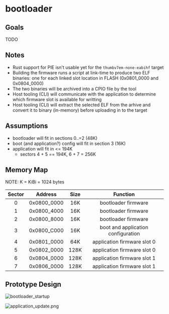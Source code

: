 # bootloader

## Goals 

TODO

## Notes

* Rust support for PIE isn't usable yet for the `thumbv7em-none-eabihf` target
* Building the firmware runs a script at link-time to produce
  two ELF binaries: one for each linked slot location in FLASH (0x0801_0000 and 0x0804_0000)
* The two binaries will be archived into a CPIO file by the tool
* Host tooling (CLI) will communicate with the application
  to determine which firmware slot is available for writting
* Host tooling (CLI) will extract the selected ELF from the arhive and
  convert it to binary (in-memory) before uploading in to the target

## Assumptions

* bootloader will fit in sections 0..=2 (48K)
* boot (and application?) config will fit in section 3 (16K)
* application will fit in <= 194K 
  - sectors 4 + 5 == 194K, 6 + 7 = 256K

## Memory Map

NOTE: K = KiBi = 1024 bytes

| Sector | Address     | Size  | Function |
| :---:  | :---:       | :---: | :---:    |
| 0      | 0x0800_0000 | 16K   | bootloader firmware |
| 1      | 0x0800_4000 | 16K   | bootloader firmware |
| 2      | 0x0800_8000 | 16K   | bootloader firmware |
| 3      | 0x0800_C000 | 16K   | boot and application configuration |
| 4      | 0x0801_0000 | 64K   | application firmware slot 0 |
| 5      | 0x0802_0000 | 128K  | application firmware slot 0 |
| 6      | 0x0804_0000 | 128K  | application firmware slot 1 |
| 7      | 0x0806_0000 | 128K  | application firmware slot 1 |

## Prototype Design

![bootloader_startup](doc/bootloader_startup.png)

![application_update.png](doc/application_update.png)
